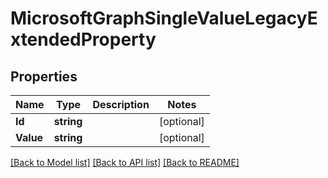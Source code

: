 # MicrosoftGraphSingleValueLegacyExtendedProperty

## Properties

Name | Type | Description | Notes
------------ | ------------- | ------------- | -------------
**Id** | **string** |  | [optional] 
**Value** | **string** |  | [optional] 

[[Back to Model list]](../README.md#documentation-for-models) [[Back to API list]](../README.md#documentation-for-api-endpoints) [[Back to README]](../README.md)


